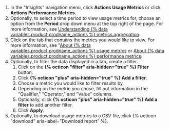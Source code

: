 1. In the "Insights" navigation menu, click **Actions Usage Metrics** or click **Actions Performance Metrics**.
1. Optionally, to select a time period to view usage metrics for, choose an option from the **Period** drop down menu at the top right of the page. For more information, see [Understanding {% data variables.product.prodname_actions %} metrics aggregation](#understanding-github-actions-metrics-aggregation).
1. Click on the tab that contains the metrics you would like to view. For more information, see "[About {% data variables.product.prodname_actions %} usage metrics](#about-github-actions-usage-metrics) or [About {% data variables.product.prodname_actions %} performance metrics](#about-github-actions-performance-metrics).
1. Optionally, to filter the data displayed in a tab, create a filter.
    1. Click on the **{% octicon "filter" aria-hidden="true" %} Filter** button.
    1. Click **{% octicon "plus" aria-hidden="true" %} Add a filter**.
    1. Choose a metric you would like to filter results by.
    1. Depending on the metric you chose, fill out information in the "Qualifier," "Operator," and "Value" columns.
    1. Optionally, click **{% octicon "plus" aria-hidden="true" %} Add a filter** to add another filter.
    1. Click **Apply**.
1. Optionally, to download usage metrics to a CSV file, click {% octicon "download" aria-label="Download report" %}.
